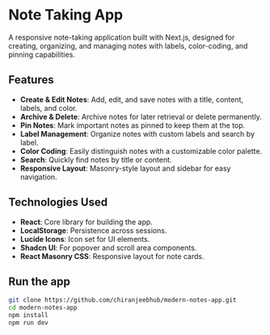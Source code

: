 # Note Taking App

A responsive note-taking application built with Next.js, designed for creating, organizing, and managing notes with labels, color-coding, and pinning capabilities.

## Features

- **Create & Edit Notes**: Add, edit, and save notes with a title, content, labels, and color.
- **Archive & Delete**: Archive notes for later retrieval or delete permanently.
- **Pin Notes**: Mark important notes as pinned to keep them at the top.
- **Label Management**: Organize notes with custom labels and search by label.
- **Color Coding**: Easily distinguish notes with a customizable color palette.
- **Search**: Quickly find notes by title or content.
- **Responsive Layout**: Masonry-style layout and sidebar for easy navigation.

## Technologies Used

- **React**: Core library for building the app.
- **LocalStorage**: Persistence across sessions.
- **Lucide Icons**: Icon set for UI elements.
- **Shadcn UI**: For popover and scroll area components.
- **React Masonry CSS**: Responsive layout for note cards.

## Run the app

```bash
git clone https://github.com/chiranjeebhub/modern-notes-app.git
cd modern-notes-app
npm install
npm run dev
```
